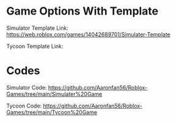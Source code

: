 # Game Options With Template

Simulator Template Link: https://web.roblox.com/games/14042689701/Simulater-Template

Tycoon Template Link: 

# Codes 

Simulator Code: https://github.com/Aaronfan56/Roblox-Games/tree/main/Simulater%20Game

Tycoon Code: https://github.com/Aaronfan56/Roblox-Games/tree/main/Tycoon%20Game
